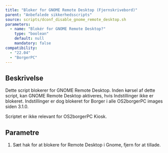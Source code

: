 ```yaml
---
title: "Bloker for GNOME Remote Desktop (Fjernskrivebord)"
parent: "Anbefalede sikkerhedsscripts"
source: scripts/dconf_disable_gnome_remote_desktop.sh
parameters:
  - name: "Blokér for GNOME Remote Desktop?"
    type: "boolean"
    default: null
    mandatory: false
compatibility:  
  - "22.04"
  - "BorgerPC"
---
```


## Beskrivelse
Dette script blokerer for GNOME Remote Desktop.
Inden kørsel af dette script, kan GNOME Remote Desktop aktiveres, hvis Indstillinger ikke er blokeret. 
Indstillinger er dog blokeret for Borger i alle OS2borgerPC images siden 3.1.0.

Scriptet er ikke relevant for OS2borgerPC Kiosk.

## Parametre
1. Sæt hak for at blokere for Remote Desktop i Gnome, fjern for at tillade.

